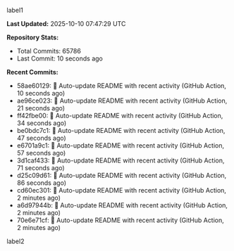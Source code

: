 
label1 
<!-- ACTIVITY_START -->
**Last Updated:** 2025-10-10 07:47:29 UTC

**Repository Stats:**
- Total Commits: 65786
- Last Commit: 10 seconds ago

**Recent Commits:**
- 58ae60129: 🤖 Auto-update README with recent activity (GitHub Action, 10 seconds ago)
- ae96ce023: 🤖 Auto-update README with recent activity (GitHub Action, 21 seconds ago)
- ff42fbe00: 🤖 Auto-update README with recent activity (GitHub Action, 34 seconds ago)
- be0bdc7c1: 🤖 Auto-update README with recent activity (GitHub Action, 47 seconds ago)
- e6701a9c1: 🤖 Auto-update README with recent activity (GitHub Action, 57 seconds ago)
- 3d1caf433: 🤖 Auto-update README with recent activity (GitHub Action, 71 seconds ago)
- d25c09d61: 🤖 Auto-update README with recent activity (GitHub Action, 86 seconds ago)
- cd60ec301: 🤖 Auto-update README with recent activity (GitHub Action, 2 minutes ago)
- a6d97944b: 🤖 Auto-update README with recent activity (GitHub Action, 2 minutes ago)
- 70e6e71cf: 🤖 Auto-update README with recent activity (GitHub Action, 2 minutes ago)
<!-- ACTIVITY_END -->

label2
